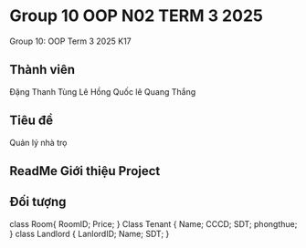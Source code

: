 # Group 10 OOP N02 TERM 3 2025
Group 10: OOP Term 3 2025 K17
## Thành viên
Đặng Thanh Tùng
Lê Hồng Quốc
lê Quang Thắng
## Tiêu đề

Quản lý nhà trọ

## ReadMe Giới thiệu Project

## Đối tượng
class Room{
RoomID;
Price;
}
Class Tenant {
Name;
CCCD;
SDT;
phongthue;
}
class Landlord {
LanlordID;
Name;
SDT;
}
